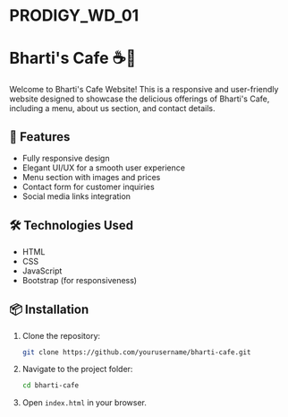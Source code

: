 # PRODIGY_WD_01
# Bharti's Cafe ☕🍰

Welcome to Bharti's Cafe Website! This is a responsive and user-friendly website designed to showcase the delicious offerings of Bharti's Cafe, including a menu, about us section, and contact details.

## 🚀 Features
- Fully responsive design
- Elegant UI/UX for a smooth user experience
- Menu section with images and prices
- Contact form for customer inquiries
- Social media links integration

## 🛠️ Technologies Used
- HTML
- CSS
- JavaScript
- Bootstrap (for responsiveness)


## 📦 Installation
1. Clone the repository:
   ```sh
   git clone https://github.com/yourusername/bharti-cafe.git
   ```
2. Navigate to the project folder:
   ```sh
   cd bharti-cafe
   ```
3. Open `index.html` in your browser.


